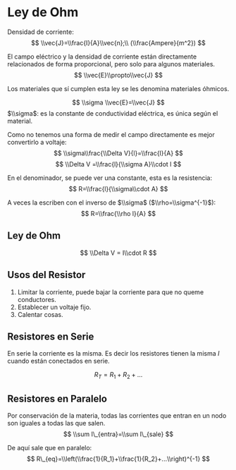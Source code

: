 # Ley de Ohm

Densidad de corriente: $$ \\vec{J}=\\frac{I}{A}\\vec{n};\\ (\\frac{Ampere}{m^2})
$$

El campo eléctrico y la densidad de corriente están directamente relacionados de
forma proporcional, pero solo para algunos materiales. $$
\\vec{E}\\propto\\vec{J} $$

Los materiales que sí cumplen esta ley se les denomina materiales óhmicos.

$$ \\sigma \\vec{E}=\\vec{J} $$ $\\sigma$: es la constante de conductividad
eléctrica, es única según el material.

Como no tenemos una forma de medir el campo directamente es mejor convertirlo a
voltaje: $$ \\sigma\\frac{\\Delta V}{l}=\\frac{I}{A} $$ $$ \\Delta V
=\\frac{l}{\\sigma A}\\cdot I $$

En el denominador, se puede ver una constante, esta es la resistencia: $$
R=\\frac{l}{\\sigma\\cdot A} $$

A veces la escriben con el inverso de $\\sigma$ ($\\rho=\\sigma^{-1}$): $$
R=\\frac{\\rho l}{A} $$

## Ley de Ohm

$$ \\Delta V = I\\cdot R $$

## Usos del Resistor

1. Limitar la corriente, puede bajar la corriente para que no queme conductores.
1. Establecer un voltaje fijo.
1. Calentar cosas.

## Resistores en Serie

En serie la corriente es la misma. Es decir los resistores tienen la misma $I$
cuando están conectados en serie.

$$ R_T=R_1+R_2+... $$

## Resistores en Paralelo

Por conservación de la materia, todas las corrientes que entran en un nodo son
iguales a todas las que salen. $$ \\sum I\_{entra}=\\sum I\_{sale} $$

De aquí sale que en paralelo: $$
R\_{eq}=\\left(\\frac{1}{R_1}+\\frac{1}{R_2}+...\\right)^{-1} $$
